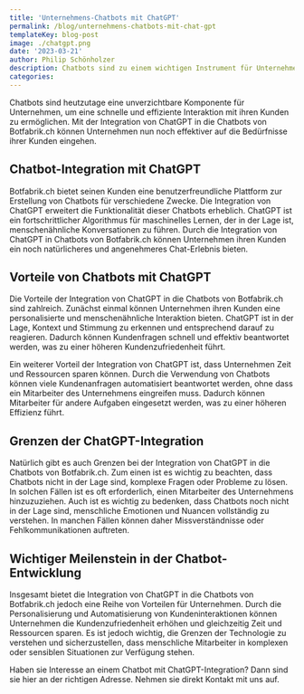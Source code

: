```yaml
---
title: 'Unternehmens-Chatbots mit ChatGPT'
permalink: /blog/unternehmens-chatbots-mit-chat-gpt
templateKey: blog-post
image: ./chatgpt.png
date: '2023-03-21'
author: Philip Schönholzer
description: Chatbots sind zu einem wichtigen Instrument für Unternehmen geworden, um ihre Kunden besser zu erreichen und zu betreuen. Mit der Integration von ChatGPT in die Chatbots von Botfabrik.ch können Unternehmen ihren Kunden jetzt ein noch besseres Chat-Erlebnis bieten. In diesem Blogbeitrag zeigen wir die Vorteile dieser Integration auf, aber auch die Grenzen, die es zu beachten gilt.
categories: 
---
```


Chatbots sind heutzutage eine unverzichtbare Komponente für Unternehmen, um eine schnelle und effiziente Interaktion mit ihren Kunden zu ermöglichen. Mit der Integration von ChatGPT in die Chatbots von Botfabrik.ch können Unternehmen nun noch effektiver auf die Bedürfnisse ihrer Kunden eingehen.

## Chatbot-Integration mit ChatGPT

Botfabrik.ch bietet seinen Kunden eine benutzerfreundliche Plattform zur Erstellung von Chatbots für verschiedene Zwecke. Die Integration von ChatGPT erweitert die Funktionalität dieser Chatbots erheblich. ChatGPT ist ein fortschrittlicher Algorithmus für maschinelles Lernen, der in der Lage ist, menschenähnliche Konversationen zu führen. Durch die Integration von ChatGPT in Chatbots von Botfabrik.ch können Unternehmen ihren Kunden ein noch natürlicheres und angenehmeres Chat-Erlebnis bieten.

## Vorteile von Chatbots mit ChatGPT

Die Vorteile der Integration von ChatGPT in die Chatbots von Botfabrik.ch sind zahlreich. Zunächst einmal können Unternehmen ihren Kunden eine personalisierte und menschenähnliche Interaktion bieten. ChatGPT ist in der Lage, Kontext und Stimmung zu erkennen und entsprechend darauf zu reagieren. Dadurch können Kundenfragen schnell und effektiv beantwortet werden, was zu einer höheren Kundenzufriedenheit führt.

Ein weiterer Vorteil der Integration von ChatGPT ist, dass Unternehmen Zeit und Ressourcen sparen können. Durch die Verwendung von Chatbots können viele Kundenanfragen automatisiert beantwortet werden, ohne dass ein Mitarbeiter des Unternehmens eingreifen muss. Dadurch können Mitarbeiter für andere Aufgaben eingesetzt werden, was zu einer höheren Effizienz führt.

## Grenzen der ChatGPT-Integration

Natürlich gibt es auch Grenzen bei der Integration von ChatGPT in die Chatbots von Botfabrik.ch. Zum einen ist es wichtig zu beachten, dass Chatbots nicht in der Lage sind, komplexe Fragen oder Probleme zu lösen. In solchen Fällen ist es oft erforderlich, einen Mitarbeiter des Unternehmens hinzuzuziehen. Auch ist es wichtig zu bedenken, dass Chatbots noch nicht in der Lage sind, menschliche Emotionen und Nuancen vollständig zu verstehen. In manchen Fällen können daher Missverständnisse oder Fehlkommunikationen auftreten.

## Wichtiger Meilenstein in der Chatbot-Entwicklung

Insgesamt bietet die Integration von ChatGPT in die Chatbots von Botfabrik.ch jedoch eine Reihe von Vorteilen für Unternehmen. Durch die Personalisierung und Automatisierung von Kundeninteraktionen können Unternehmen die Kundenzufriedenheit erhöhen und gleichzeitig Zeit und Ressourcen sparen. Es ist jedoch wichtig, die Grenzen der Technologie zu verstehen und sicherzustellen, dass menschliche Mitarbeiter in komplexen oder sensiblen Situationen zur Verfügung stehen.

Haben sie Interesse an einem Chatbot mit ChatGPT-Integration? Dann sind sie hier an der richtigen Adresse. Nehmen sie direkt Kontakt mit uns auf.
